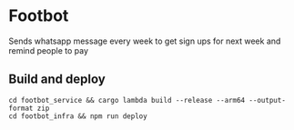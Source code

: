# Footbot

Sends whatsapp message every week to get sign ups for next week and remind people to pay

## Build and deploy

```
cd footbot_service && cargo lambda build --release --arm64 --output-format zip
cd footbot_infra && npm run deploy
```

